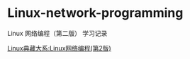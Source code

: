 # Linux-network-programming
Linux 网络编程（第二版） 学习记录

[Linux典藏大系:Linux网络编程(第2版)](https://www.amazon.cn/%E5%9B%BE%E4%B9%A6/dp/B00HZCPJTI/ref=sr_1_1?ie=UTF8&qid=1489300382&sr=8-1&keywords=linux+%E7%BD%91%E7%BB%9C%E7%BC%96%E7%A8%8B "亚马逊链接")

